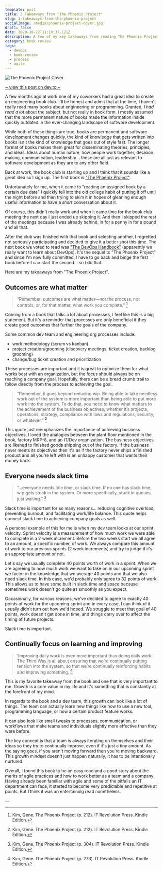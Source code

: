 ```yaml
---
template: post
title: 3 Takeaways from "The Phoenix Project"
slug: 3-takeaways-from-the-phoenix-project
socialImage: /media/phoenix-project-cover.jpg
draft: false
date: 2020-10-22T11:10:37.121Z
description: A few of my key takeaways from reading The Phoenix Project.
category: book review
tags:
  - devops
  - book-review
  - process
  - agile
---
```

![The Phoenix Project Cover](/media/phoenix-project-cover.jpg)

[~ view this post on dev.to ~](https://dev.to/collinmesser/3-takeaways-from-the-phoenix-project-59ln)

A few months ago at work one of my coworkers had a great idea to create an engineering book club. I'll be honest and admit that at the time, I haven't really read many books about engineering or programming. Granted, I _had read a lot_ about the subject, but not really in book form. I mostly assumed that the more permanent nature of books made the information inside quickly outdated in the ever-changing landscape of software development.

While both of these things are true, books are permanent and software development changes quickly, the kind of knowledge that gets written into books isn't the kind of knowledge that goes out of style fast. The longer format of books makes them great for disseminating theories, principles, and ideas. Ideas about human nature, how people work together, decision making, communication, leadership… these are all just as relevant to software development as they are to any other field.

Back at work, the book club is starting up and I think that it sounds like a great idea so I sign up. The first book is ["The Phoenix Project"](https://www.goodreads.com/book/show/17255186-the-phoenix-project).

Unfortunately for me, when it came to "reading an assigned book by a certain due date" I quickly fell into the old college habit of putting it off until the night before and then trying to skim it in hopes of gleaning enough useful information to have a _short_ conversation about it.

Of course, this didn't really work and when it came time for the book club meeting the next day I just ended up skipping it. And then I skipped the rest of the meetings because I was already behind, in for a penny in for a pound and all that.

After the club was finished with that book and selecting another, I regretted not seriously participating and decided to give it a better shot this time. The next book we voted to read was ["The DevOps Handbook"](https://www.goodreads.com/book/show/26083308-the-devops-handbook) (apparently we really want to learn about DevOps). It's the sequel to "The Phoenix Project" and since I'm now fully committed, I have to go back and binge the first book before I can start the second… so I do that. 

Here are my takeaways from "The Phoenix Project".

## Outcomes are what matter

> “Remember, outcomes are what matter—not the process, not controls, or, for that matter, what work you complete.” [^1]

Coming from a book that talks a lot about processes, I feel like this is a big statement. But it's a reminder that processes are only beneficial if they create good outcomes that further the goals of the company.

Some common dev team and engineering org processes include: 
* work methodology (scrum vs kanban)
* project creation/grooming (discovery meetings, ticket creation, backlog grooming)
* change/bug ticket creation and prioritization

These processes are important and it is great to optimize them for what works best with an organization, but the focus should always be on reaching a company goal. Hopefully, there can be a bread crumb trail to follow directly from the process to achieving the goal.

> "Remember, it goes beyond reducing wip. Being able to take needless work out of the system is more important than being able to put more work into the system. To do that, you need to know what matters to the achievement of the business objectives, whether it’s projects, operations, strategy, compliance with laws and regulations, security, or whatever.” [^2]

 This quote just reemphasizes the importance of achieving business objectives. I loved the analogies between the plant floor mentioned in the book, factory MRP-8, and an IT/Dev organization. The business objectives are likened to finished goods shipping out of the factory. If the business never meets its objectives then it's as if the factory never ships a finished product and all you're left with is an unhappy customer that wants their money back.

## Everyone needs slack time
> “...everyone needs idle time, or slack time. If no one has slack time, wip gets stuck in the system. Or more specifically, stuck in queues, just waiting.” [^3]

Slack time is important for so many reasons... reducing cognitive overload, preventing burnout, and facilitating work/life balance. This quote helps connect slack time to achieving company goals as well. 

A personal example of this for me is when my dev team looks at our sprint velocity. Sprint velocity is a measurement of how much work we were able to complete in a 2 week increment. Before the two weeks start we all agree to an amount, a specific number, of work. We always compare this amount of work to our previous sprints (2 week increments) and try to judge if it's an appropriate amount or not.

Let's say we usually complete 40 points worth of work in a sprint. When we are agreeing to how much work we want to take on in our upcoming sprint we factor in the knowledge that we average 40 points and that we also need slack time. In this case, we'd probably only agree to 32 points of work. This allows us to have some built in slack time and space because sometimes work doesn't go quite as smoothly as you expect.

Occasionally, for various reasons, we've decided to agree to exactly 40 points of work for the upcoming sprint and in every case, I can think of it usually didn't turn out how we'd hoped. We struggle to meet that goal of 40 points, work doesn't get done in time, and things carry over to affect the timing of future projects.

Slack time is important.


## Continually focus on learning and improving 
> ‘Improving daily work is even more important than doing daily work.’ The Third Way is all about ensuring that we’re continually putting tension into the system, so that we’re continually reinforcing habits and improving something. [^4]

This is my favorite takeaway from the book and one that is very important to me. Growth is a core value in my life and it's something that is constantly at the forefront of my mind.

In regards to the book and a dev team, this growth can look like a lot of things. The team can actually learn new things like how to use a new tool, programming language, or how a certain product feature works. 

It can also look like small tweaks to processes, communication, or workflows that make teams and individuals slightly more effective than they were before.

The key concept is that a team is always iterating on themselves and their ideas so they try to continually improve, even if it's just a tiny amount. As the saying goes, if you aren't moving forward then you're moving backward. This growth mindset doesn't just happen naturally, it has to be intentionally nurtured.

Overall, I found this book to be an easy read and a good story about the merits of agile practices and how to work better as a team and a company. Having already been familiar with agile and some of the pitfalls an IT department can face, it started to become very predictable and repetitive at points. But I think it was an entertaining read nonetheless.


—

[^1]: Kim, Gene. The Phoenix Project (p. 212). IT Revolution Press. Kindle Edition. 

[^2]: Kim, Gene. The Phoenix Project (p. 212). IT Revolution Press. Kindle Edition.

[^3]: Kim, Gene. The Phoenix Project (p. 304). IT Revolution Press. Kindle Edition.

[^4]: Kim, Gene. The Phoenix Project (p. 273). IT Revolution Press. Kindle Edition. 
